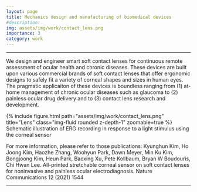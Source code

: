 ```yaml
---
layout: page
title: Mechanics design and manufacturing of biomedical devices
#description: 
img: assets/img/work/contact_lens.png
importance: 3
category: work
---
```


---

We design and engineer smart soft contact lenses for continuous remote assessment of ocular health and chronic diseases. These devices are built upon various commercial brands of soft contact lenses that offer ergonomic designs to safely fit a variety of corneal shapes and sizes in human eyes. The pragmatic applicaiton of these devices is boundless ranging from (1) at-home management of chronic ocular diseases such as glaucoma to (2) painless ocular drug delivery and to (3) contact lens research and development. 

{% include figure.html path="assets/img/work/contact_lens.png" title="Lens" class="img-fluid rounded z-depth-1" zoomable=true %}
Schematic illustration of ERG recording in response to a light stimulus using the corneal sensor

For more information, please refer to those publications:
Kyunghun Kim, Ho Joong Kim, Haozhe Zhang, Woohyun Park, Dawn Meyer, Min Ku Kim, Bongjoong Kim, Heun Park, Baoxing Xu, Pete Kollbaum, Bryan W Boudouris, Chi Hwan Lee. All-printed stretchable corneal sensor on soft contact lenses for noninvasive and painless ocular electrodiagnosis. Nature Communications 12 (2021) 1544

---
